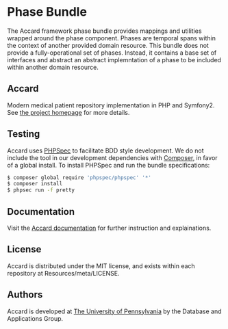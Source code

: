 Phase Bundle
============

The Accard framework phase bundle provides mappings and utilities wrapped around
the phase component. Phases are temporal spans within the context of another
provided domain resource. This bundle does not provide a fully-operational set
of phases. Instead, it contains a base set of interfaces and abstract an
abstract implemntation of a phase to be included within another domain resource.

Accard
------

Modern medical patient repository implementation in PHP and Symfony2. See
[the project homepage](http://accard.med.upenn.edu) for more details.

Testing
-------

Accard uses [PHPSpec](http://phpspec.net) to facilitate BDD style development.
We do not include the tool in our development dependencies with
[Composer](http://getcomposer.org), in favor of a global install. To install
PHPSpec and run the bundle specifications:

```bash
$ composer global require 'phpspec/phpspec' '*'
$ composer install
$ phpsec run -f pretty
```

Documentation
-------------

Visit the [Accard documentation](http://accard.med.upenn.edu/docs) for further
instruction and explainations.

License
-------

Accard is distributed under the MIT license, and exists within each repository
at Resources/meta/LICENSE.

Authors
-------

Accard is developed at [The University of Pennsylvania](http://upenn.edu) by the
Database and Applications Group.